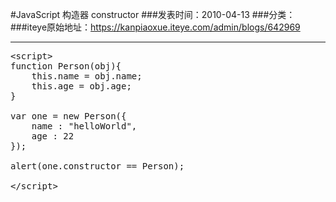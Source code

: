#JavaScript 构造器 constructor
###发表时间：2010-04-13
###分类：
###iteye原始地址：<a href="https://kanpiaoxue.iteye.com/admin/blogs/642969" target="_blank">https://kanpiaoxue.iteye.com/admin/blogs/642969</a>

---

<pre name="code" class="html">&lt;script&gt;
function Person(obj){
	this.name = obj.name;
	this.age = obj.age;
}

var one = new Person({
	name : "helloWorld",
	age : 22
});

alert(one.constructor == Person);

&lt;/script&gt;</pre>
<p>&nbsp;</p>